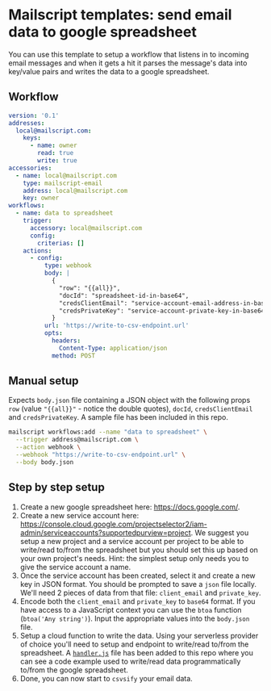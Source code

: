 # Mailscript templates: send email data to google spreadsheet

You can use this template to setup a workflow that listens in to incoming email messages and when it gets a hit it parses the message's data into key/value pairs and writes the data to a google spreadsheet.

## Workflow

```yml
version: '0.1'
addresses:
  local@mailscript.com:
    keys:
      - name: owner
        read: true
        write: true
accessories:
  - name: local@mailscript.com
    type: mailscript-email
    address: local@mailscript.com
    key: owner
workflows:
  - name: data to spreadsheet
    trigger:
      accessory: local@mailscript.com
      config:
        criterias: []
    actions:
      - config:
          type: webhook
          body: |
            {
              "row": "{{all}}",
              "docId": "spreadsheet-id-in-base64",
              "credsClientEmail": "service-account-email-address-in-base64",
              "credsPrivateKey": "service-account-private-key-in-base64"
            }
          url: 'https://write-to-csv-endpoint.url'
          opts:
            headers:
              Content-Type: application/json
            method: POST
```

## Manual setup

Expects `body.json` file containing a JSON object with the following props `row` (value `"{{all}}"` - notice the double quotes), `docId`, `credsClientEmail` and `credsPrivateKey`. A sample file has been included in this repo.

```sh
mailscript workflows:add --name "data to spreadsheet" \
  --trigger address@mailscript.com \
  --action webhook \
  --webhook "https://write-to-csv-endpoint.url" \
  --body body.json
```

## Step by step setup

1. Create a new google spreadsheet here: https://docs.google.com/.
2. Create a new service account here: https://console.cloud.google.com/projectselector2/iam-admin/serviceaccounts?supportedpurview=project. We suggest you setup a new project and a service account per project to be able to write/read to/from the spreadsheet but you should set this up based on your own project's needs. Hint: the simplest setup only needs you to give the service account a name.
3. Once the service account has been created, select it and create a new key in JSON format. You should be prompted to save a `json` file locally. We'll need 2 pieces of data from that file: `client_email` and `private_key`.
4. Encode both the `client_email` and `private_key` to `base64` format. If you have access to a JavaScript context you can use the `btoa` function (`btoa('Any string')`). Input the appropriate values into the `body.json` file.
5. Setup a cloud function to write the data. Using your serverless provider of choice you'll need to setup and endpoint to write/read to/from the spreadsheet. A [`handler.js`](./handler.js) file has been added to this repo where you can see a code example used to write/read data programmatically to/from the google spreadsheet.
6. Done, you can now start to `csvsify` your email data.
